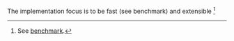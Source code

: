 The implementation focus is to be fast (see benchmark) and extensible [^1]

[^1]: See [benchmark](https://github.com/kzykhys/Markbench#readme).